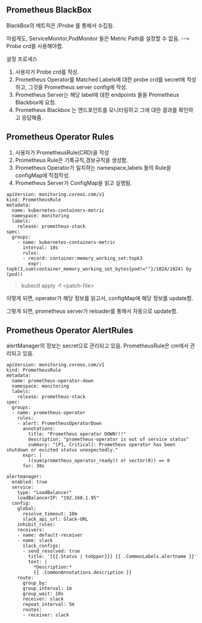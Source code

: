 
## Prometheus BlackBox

BlackBox의 메트릭은 /Probe 를 통해서 수집됨.  

아쉽게도, ServiceMonitor,PodMonitor 들은 Metric Path를 설정할 수 없음. --> Probe crd를 사용해야함. 

설정 프로세스

1. 사용자가 Probe crd를 작성. 
2. Prometheus Operator를 Matched Labels에 대한 probe crd를 secret에 작성하고, 그것을 Prometheus server config에 작성.
3. Prometheus Server는 해당 label에 대한 endpoints 들을 Prometheus Blackbox에 요청. 
4. Prometheus Blackbox 는 앤드포인트를 모니터링하고 그에 대한 결과를 확인하고 응답해줌. 


## Prometheus Operator Rules

1. 사용자가 PrometheusRule(CRD)을 작성
2. Prometheus Rule은 기록규칙,경보규칙을 생성함. 
3. Prometheus Operator가 일치하는 namespace,labels 들의 Rule을 configMap에 직접작성. 
4. Prometheus Server가 ConfigMap을 읽고 실행됨. 

```
apiVersion: monitoring.coreos.com/v1 
kind: PrometheusRule
metadata:
  name: kubernetes-containers-metric
  namespace: monitoring
  labels:
    release: prometheus-stack
spec:
  groups:
    - name: kubernetes-containers-metric
      interval: 10s
      rules:
      - record: container:memory_working_set:topk3
        expr: topk(3,sum(container_memory_working_set_bytes{pod!=""}/1024/1024) by (pod))
```

> kubectl apply -f \<patch-file\>

이렇게 되면, operator가 해당 정보를 읽고서, configMap에 해당 정보를 update함. 

그렇게 되면, prometheus server가 reloader를 통해서 자동으로 update함. 


## Prometheus Operator AlertRules

alertManager의 정보는 secret으로 관리되고 있음. 
PrometheusRule은 cm에서 관리되고 있음. 

```
apiVersion: monitoring.coreos.com/v1 
kind: PrometheusRule
metadata:
  name: prometheus-operator-down
  namespace: monitoring
  labels:
    release: prometheus-stack
spec:
  groups:
  - name: prometheus-operator
    rules:
    - alert: PrometheusOperatorDown
      annotations:
        title: "Prometheus operator DOWN!!!"
        description: "prometheus-operator is out of service status"
        summary: "[P1, Critical]: Prometheus operator has been shutdown or evicted status unexpectedly."
      expr: |
        ((sum(prometheus_operator_ready)) or vector(0)) == 0
      for: 30s
```


```
alertmanager:
  enabled: true
  service:
    type: "LoadBalancer"
    loadBalancerIP: "192.168.1.95"
  config:
    global:
      resolve_timeout: 10m
      slack_api_url: Slack-URL
    inhibit_rules:
    receivers:
    - name: default-receiver
    - name: slack
      slack_configs:
      - send_resolved: true
        title: '[{{.Status | toUpper}}] {{ .CommonLabels.alertname }}'
        text: |
          *Description:*
          {{ .CommonAnnotations.description }}
    route:
      group_by:
      group_interval: 1m
      group_wait: 10s
      receiver: slack
      repeat_interval: 5m
      routes:
      - receiver: slack
```




